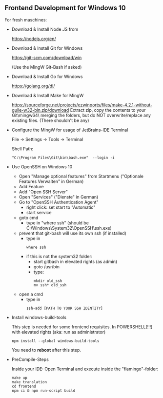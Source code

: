 ## Frontend Development for Windows 10

For fresh maschines:

- Download & Install Node JS from  

  https://nodejs.org/en/
  
- Download & Install Git for Windows 

  https://git-scm.com/download/win
  
  (Use the MingW Git-Bash if asked)
  
- Download & Install Go for Windows
  
  https://golang.org/dl/
  
- Download & Install Make for MingW
  
  https://sourceforge.net/projects/ezwinports/files/make-4.2.1-without-guile-w32-bin.zip/download
  Extract zip, copy the contents to your Git\mingw64\ merging the folders, but do NOT overwrite/replace any existing files. (There shouldn't be any)

  
- Configure the MingW for usage of JetBrains-IDE Terminal
  
  File -> Settings -> Tools -> Terminal
  
  Shell Path: 
  ```
  "C:\Program Files\Git\bin\bash.exe"  --login -i 
  ```
 
- Use OpenSSH on Windows 10
  - Open "Manage optional features" from Startmenu 
    ("Optionale Features Verwalten" in German)
  - Add Feature
  - Add "Open SSH Server"
  - Open "Services" ("Dienste" in German)
  - Go to "OpenSSH Authentication Agent"
    - right click: set start to "Automatic"
    - start service
  - goto cmd
    - type in "where ssh"
    (should be C:\Windows\System32\OpenSSH\ssh.exe)
  - prevent that git-bash will use its own ssh (if installed)
    - type in 
      ```
      where ssh
      ```
    - if this is not the system32 folder:
      - start gitbash in elevated rights (as admin)
      - goto /usr/bin
      - type: 
        ```
        mkdir old_ssh
        mv ssh* old_ssh
        ```
  - open a cmd
    - type in 
      ```
      ssh-add [PATH TO YOUR SSH IDENTITY]
      ```



- Install windows-build-tools

  This step is needed for some frontend requisites.
  In POWERSHELL(!!!) with elevated rights (aka: run as administrator)

  ```
  npm install --global windows-build-tools
  ```
 
  You need to **reboot** after this step.
   
- PreCompile-Steps

  Inside your IDE: Open Terminal and execute inside the "flamingo"-folder:
  
  ```
  make up
  make translation
  cd frontend
  npm ci & npm run-script build
  ```

